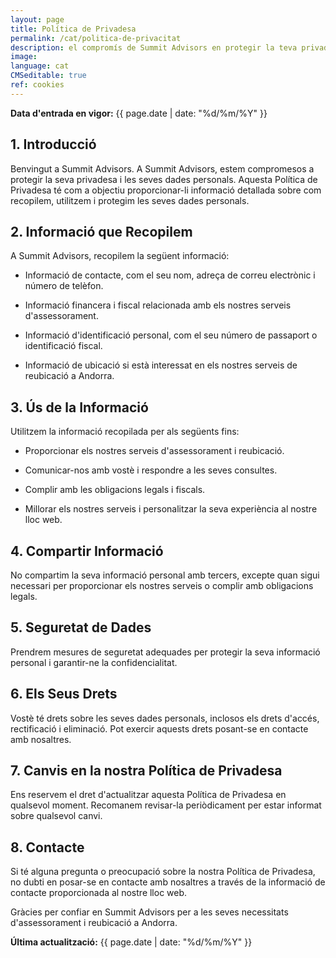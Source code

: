 ```yaml
---
layout: page
title: Política de Privadesa
permalink: /cat/politica-de-privacitat
description: el compromís de Summit Advisors en protegir la teva privadesa i dades personals a través de la nostra detallada Política de Privadesa.
image:
language: cat
CMSeditable: true
ref: cookies
---
```


**Data d'entrada en vigor:** {{ page.date | date: "%d/%m/%Y" }}

## 1. Introducció

Benvingut a Summit Advisors. A Summit Advisors, estem compromesos a protegir la seva privadesa i les seves dades personals. Aquesta Política de Privadesa té com a objectiu proporcionar-li informació detallada sobre com recopilem, utilitzem i protegim les seves dades personals.

## 2. Informació que Recopilem

A Summit Advisors, recopilem la següent informació:

- Informació de contacte, com el seu nom, adreça de correu electrònic i número de telèfon.

- Informació financera i fiscal relacionada amb els nostres serveis d'assessorament.

- Informació d'identificació personal, com el seu número de passaport o identificació fiscal.

- Informació de ubicació si està interessat en els nostres serveis de reubicació a Andorra.

## 3. Ús de la Informació

Utilitzem la informació recopilada per als següents fins:

- Proporcionar els nostres serveis d'assessorament i reubicació.

- Comunicar-nos amb vostè i respondre a les seves consultes.

- Complir amb les obligacions legals i fiscals.

- Millorar els nostres serveis i personalitzar la seva experiència al nostre lloc web.

## 4. Compartir Informació

No compartim la seva informació personal amb tercers, excepte quan sigui necessari per proporcionar els nostres serveis o complir amb obligacions legals.

## 5. Seguretat de Dades

Prendrem mesures de seguretat adequades per protegir la seva informació personal i garantir-ne la confidencialitat.

## 6. Els Seus Drets

Vostè té drets sobre les seves dades personals, inclosos els drets d'accés, rectificació i eliminació. Pot exercir aquests drets posant-se en contacte amb nosaltres.

## 7. Canvis en la nostra Política de Privadesa

Ens reservem el dret d'actualitzar aquesta Política de Privadesa en qualsevol moment. Recomanem revisar-la periòdicament per estar informat sobre qualsevol canvi.

## 8. Contacte

Si té alguna pregunta o preocupació sobre la nostra Política de Privadesa, no dubti en posar-se en contacte amb nosaltres a través de la informació de contacte proporcionada al nostre lloc web.

Gràcies per confiar en Summit Advisors per a les seves necessitats d'assessorament i reubicació a Andorra.

**Última actualització:** {{ page.date | date: "%d/%m/%Y" }}
